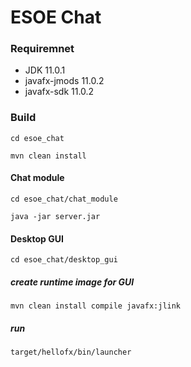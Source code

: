 # ESOE Chat

### Requiremnet

- JDK 11.0.1
- javafx-jmods 11.0.2
- javafx-sdk 11.0.2



### Build

`cd esoe_chat`

`mvn clean install`



#### Chat module

`cd esoe_chat/chat_module`

`java -jar server.jar`



#### Desktop GUI

`cd esoe_chat/desktop_gui`

##### create runtime image for GUI

`mvn clean install compile javafx:jlink`

##### run

`target/hellofx/bin/launcher`